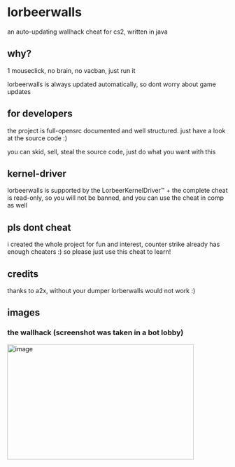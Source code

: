 # lorbeerwalls

an auto-updating wallhack cheat for cs2, written in java

## why?
1 mouseclick, no brain, no vacban, just run it

lorbeerwalls is always updated automatically, so dont worry about game updates

## for developers
the project is full-opensrc documented and well structured. just have a look at the source code :)

you can skid, sell, steal the source code, just do what you want with this

## kernel-driver

lorbeerwalls is supported by the LorbeerKernelDriver™ + the complete cheat is read-only, so you will not be banned, and you can use the cheat in comp as well

## pls dont cheat
i created the whole project for fun and interest, counter strike already has enough cheaters :) so please just use this cheat to learn!

## credits
thanks to a2x, without your dumper lorberwalls would not work :)

## images

### the wallhack (screenshot was taken in a bot lobby)

<img width="426" height="263" alt="image" src="https://github.com/user-attachments/assets/9299f93f-b8f5-48ba-9b20-6d3e5abd4cc7" />
